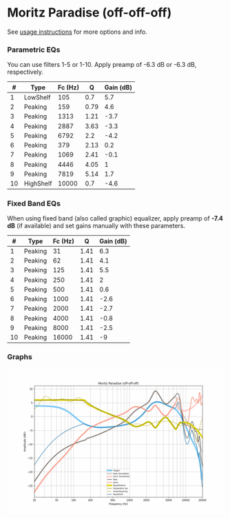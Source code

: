 # Moritz Paradise (off-off-off)
See [usage instructions](https://github.com/jaakkopasanen/AutoEq#usage) for more options and info.

### Parametric EQs
You can use filters 1-5 or 1-10. Apply preamp of -6.3 dB or -6.3 dB, respectively.

|   # | Type      |   Fc (Hz) |    Q |   Gain (dB) |
|-----|-----------|-----------|------|-------------|
|   1 | LowShelf  |       105 | 0.7  |         5.7 |
|   2 | Peaking   |       159 | 0.79 |         4.6 |
|   3 | Peaking   |      1313 | 1.21 |        -3.7 |
|   4 | Peaking   |      2887 | 3.63 |        -3.3 |
|   5 | Peaking   |      6792 | 2.2  |        -4.2 |
|   6 | Peaking   |       379 | 2.13 |         0.2 |
|   7 | Peaking   |      1069 | 2.41 |        -0.1 |
|   8 | Peaking   |      4446 | 4.05 |         1   |
|   9 | Peaking   |      7819 | 5.14 |         1.7 |
|  10 | HighShelf |     10000 | 0.7  |        -4.6 |

### Fixed Band EQs
When using fixed band (also called graphic) equalizer, apply preamp of **-7.4 dB** (if available) and set gains manually with these parameters.

|   # | Type    |   Fc (Hz) |    Q |   Gain (dB) |
|-----|---------|-----------|------|-------------|
|   1 | Peaking |        31 | 1.41 |         6.3 |
|   2 | Peaking |        62 | 1.41 |         4.1 |
|   3 | Peaking |       125 | 1.41 |         5.5 |
|   4 | Peaking |       250 | 1.41 |         2   |
|   5 | Peaking |       500 | 1.41 |         0.6 |
|   6 | Peaking |      1000 | 1.41 |        -2.6 |
|   7 | Peaking |      2000 | 1.41 |        -2.7 |
|   8 | Peaking |      4000 | 1.41 |        -0.8 |
|   9 | Peaking |      8000 | 1.41 |        -2.5 |
|  10 | Peaking |     16000 | 1.41 |        -9   |

### Graphs
![](./Moritz%20Paradise%20(off-off-off).png)

